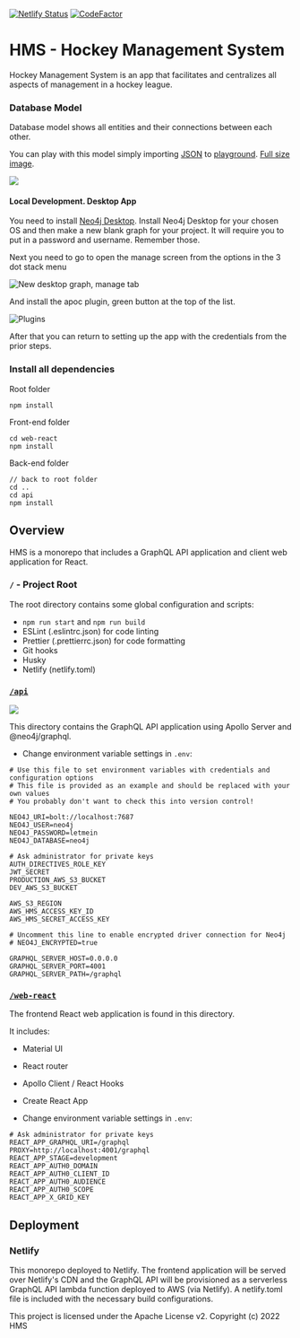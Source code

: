 [![Netlify Status](https://api.netlify.com/api/v1/badges/687a8e7b-4dda-4bff-8138-2b979e63e11f/deploy-status)](https://app.netlify.com/sites/hockey-management-system/deploys)
[![CodeFactor](https://www.codefactor.io/repository/github/vladpavlovski/phm/badge)](https://www.codefactor.io/repository/github/vladpavlovski/phm)

# HMS - Hockey Management System

Hockey Management System is an app that facilitates and centralizes all aspects of management in a hockey league.

### Database Model

Database model shows all entities and their connections between each other.

You can play with this model simply importing [JSON](./api/HMS_db_model.json) to [playground](https://arrows.app/). [Full size image](img/hms_db_data_model.png).

![](img/hms_db_data_model_preview.png)

#### Local Development. Desktop App

You need to install [Neo4j Desktop](https://neo4j.com/download/). Install Neo4j Desktop for your chosen OS and then make a new blank graph for your project. It will require you to put in a password and username. Remember those.

Next you need to go to open the manage screen from the options in the 3 dot stack menu

![New desktop graph, manage tab](img/desktop-new-graph.png)

And install the apoc plugin, green button at the top of the list.

![Plugins](img/apoc-install.png)

After that you can return to setting up the app with the credentials from the prior steps.

### Install all dependencies

Root folder

```
npm install
```

Front-end folder

```
cd web-react
npm install
```

Back-end folder

```
// back to root folder
cd ..
cd api
npm install
```

## Overview

HMS is a monorepo that includes a GraphQL API application and client web application for React.

### `/` - Project Root

The root directory contains some global configuration and scripts:

- `npm run start` and `npm run build`
- ESLint (.eslintrc.json) for code linting
- Prettier (.prettierrc.json) for code formatting
- Git hooks
- Husky
- Netlify (netlify.toml)

### [`/api`](./api)

![](img/graphql-playground.png)

This directory contains the GraphQL API application using Apollo Server and @neo4j/graphql.

- Change environment variable settings in `.env`:

```
# Use this file to set environment variables with credentials and configuration options
# This file is provided as an example and should be replaced with your own values
# You probably don't want to check this into version control!

NEO4J_URI=bolt://localhost:7687
NEO4J_USER=neo4j
NEO4J_PASSWORD=letmein
NEO4J_DATABASE=neo4j

# Ask administrator for private keys
AUTH_DIRECTIVES_ROLE_KEY
JWT_SECRET
PRODUCTION_AWS_S3_BUCKET
DEV_AWS_S3_BUCKET

AWS_S3_REGION
AWS_HMS_ACCESS_KEY_ID
AWS_HMS_SECRET_ACCESS_KEY

# Uncomment this line to enable encrypted driver connection for Neo4j
# NEO4J_ENCRYPTED=true

GRAPHQL_SERVER_HOST=0.0.0.0
GRAPHQL_SERVER_PORT=4001
GRAPHQL_SERVER_PATH=/graphql

```

### [`/web-react`](./web-react)

The frontend React web application is found in this directory.

It includes:

- Material UI
- React router
- Apollo Client / React Hooks
- Create React App

- Change environment variable settings in `.env`:

```
# Ask administrator for private keys
REACT_APP_GRAPHQL_URI=/graphql
PROXY=http://localhost:4001/graphql
REACT_APP_STAGE=development
REACT_APP_AUTH0_DOMAIN
REACT_APP_AUTH0_CLIENT_ID
REACT_APP_AUTH0_AUDIENCE
REACT_APP_AUTH0_SCOPE
REACT_APP_X_GRID_KEY

```

## Deployment

### Netlify

This monorepo deployed to Netlify. The frontend application will be served over Netlify's CDN and the GraphQL API will be provisioned as a serverless GraphQL API lambda function deployed to AWS (via Netlify). A netlify.toml file is included with the necessary build configurations.

This project is licensed under the Apache License v2.
Copyright (c) 2022 HMS
